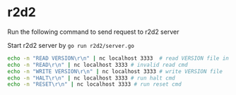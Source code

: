 # r2d2

Run the following command to send request to r2d2 server

Start r2d2 server by `go run r2d2/server.go`

``` sh
echo -n "READ VERSION\r\n" | nc localhost 3333  # read VERSION file in current folder
echo -n "READ\r\n" | nc localhost 3333 # invalid read cmd
echo -n "WRITE VERSION\r\n" | nc localhost 3333 # write VERSION file
echo -n "HALT\r\n" | nc localhost 3333 # run halt cmd
echo -n "RESET\r\n" | nc localhost 3333 # run reset cmd
```
